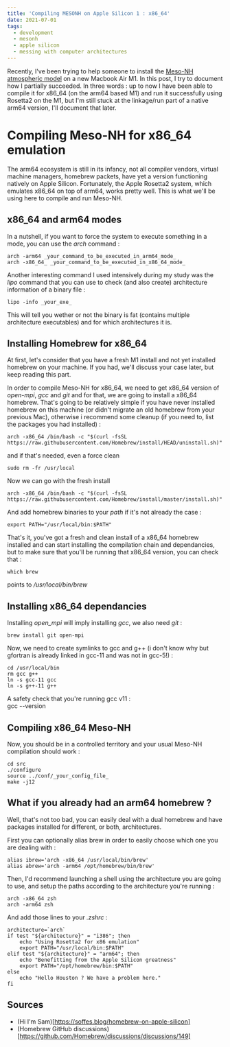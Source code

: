 ```yaml
---
title: 'Compiling MESONH on Apple Silicon 1 : x86_64'
date: 2021-07-01
tags:
  - development
  - mesonh
  - apple silicon
  - messing with computer architectures
---
```


Recently, I've been trying to help someone to install the [Meso-NH atmospheric model](http://mesonh.aero.obs-mip.fr/) on a new Macbook Air M1. In this post, I try to document how I partially succeeded.
In three words : up to now I have been able to compile it for x86_64 (on the arm64 based M1) and run it successfully using Rosetta2 on the M1, but I'm still stuck at the linkage/run part of a native arm64 version, I'll document that later.

Compiling Meso-NH for x86_64 emulation
======
The arm64 ecosystem is still in its infancy, not all compiler vendors, virtual machine managers, homebrew packets, have yet a version functioning   natively on Apple Silicon. Fortunately, the Apple Rosetta2 system, which emulates x86_64 on top of arm64, works pretty well. This is what we'll be using here to compile and run Meso-NH.

x86_64 and arm64 modes
------
In a nutshell, if you want to force the system to execute something in a mode, you can use the _arch_ command :

	arch -arm64 _your_command_to_be_executed_in_arm64_mode_
	arch -x86_64_ _your_command_to_be_executed_in_x86_64_mode_
	
Another interesting command I used intensively during my study was the _lipo_ command that you can use to check (and also create) architecture information of a binary file :

	lipo -info _your_exe_ 
	
This will tell you wether or not the binary is fat (contains multiple architecture executables) and for which architectures it is.	

Installing Homebrew for x86_64
------
At first, let's consider that you have a fresh M1 install and not yet installed homebrew on your machine. If you had, we'll discuss your case later, but keep reading this part.

In order to compile Meso-NH for x86_64, we need to get x86_64 version of _open-mpi_, _gcc_ and _git_ and for that, we are going to install a x86_64 homebrew.
That's going to be relatively simple if you have never installed homebrew on this machine (or didn't migrate an old homebrew from your previous Mac), otherwise i recommend some cleanup (if you need to, list the packages you had installed) :
	
	arch -x86_64 /bin/bash -c "$(curl -fsSL https://raw.githubusercontent.com/Homebrew/install/HEAD/uninstall.sh)"
	
and if that's needed, even a force clean

	sudo rm -fr /usr/local
	
Now we can go with the fresh install

	arch -x86_64 /bin/bash -c "$(curl -fsSL https://raw.githubusercontent.com/Homebrew/install/master/install.sh)"
	
And add homebrew binaries to your _path_ if it's not already the case :

	export PATH="/usr/local/bin:$PATH"
	
That's it, you've got a fresh and clean install of a x86_64 homebrew installed and can start installing the compilation chain and dependancies, but to make sure that you'll be running that x86_64 version, you can check that :
	
	which brew
	
points to _/usr/local/bin/brew_
	
Installing x86_64 dependancies
------	
Installing _open_mpi_ will imply installing _gcc_, we also need _git_ :
	
	brew install git open-mpi
	
Now, we need to create symlinks to gcc and g++ (i don't know why but gfortran is already linked in gcc-11 and was not in gcc-5!) :

	cd /usr/local/bin
	rm gcc g++ 
	ln -s gcc-11 gcc
	ln -s g++-11 g++

A safety check that you're running gcc v11 :	
	gcc --version
	
Compiling x86_64 Meso-NH
------	
Now, you should be in a controlled territory and your usual Meso-NH compilation should work :

	cd src
	./configure
	source ../conf/_your_config_file_
	make -j12
	
What if you already had an arm64 homebrew ?
------	
Well, that's not too bad, you can easily deal with a dual homebrew and have packages installed for different, or both, architectures.

First you can optionally alias brew in order to easily choose which one you are dealing with :

	alias ibrew='arch -x86_64 /usr/local/bin/brew'
	alias abrew='arch -arm64 /opt/homebrew/bin/brew'
	
Then, I'd recommend launching a shell using the architecture you are going to use, and setup the paths according to the architecture you're running :

	arch -x86_64 zsh 
	arch -arm64 zsh 

And add those lines to your _.zshrc_ :

	architecture=`arch`
	if test "${architecture}" = "i386"; then
	    echo "Using Rosetta2 for x86 emulation"
		export PATH="/usr/local/bin:$PATH"
	elif test "${architecture}" = "arm64"; then
	    echo "Benefitting from the Apple Silicon greatness"
		export PATH="/opt/homebrew/bin:$PATH"
	else
	    echo "Hello Houston ? We have a problem here."
	fi


Sources
------	
- (Hi I'm Sam)[https://soffes.blog/homebrew-on-apple-silicon]
- (Homebrew GitHub discussions)[https://github.com/Homebrew/discussions/discussions/149]
